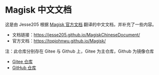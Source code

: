# Magisk 中文文档

这是由 Jesse205 根据 [Magisk 官方文档](https://topjohnwu.github.io/Magisk/) 翻译的中文文档，并补充了一些内容。

* 文档链接：<https://jesse205.github.io/MagiskChineseDocument/>
* 官方文档：<https://topjohnwu.github.io/Magisk/>

注：此仓库分别存在 Gitee 与 Github 上，Gitee 为主仓库，Github 为镜像仓库

* [Gitee 仓库](https://gitee.com/Jesse205/magisk-chinese-document)
* [GitHub 仓库](https://github.com/Jesse205/MagiskChineseDocument)
